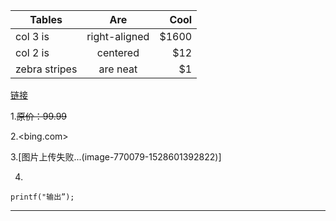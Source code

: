 | Tables        | Are           | Cool  |
| ------------- |:-------------:| -----:|
| col 3 is      | right-aligned | $1600 |
| col 2 is      | centered      |   $12 |
| zebra stripes | are neat      |    $1 |

[链接](https://www.jianshu.com/p/66178d3cd93d)

1.~~原价：99.99~~

2.<bing.com>

3.[图片上传失败...(image-770079-1528601392822)]

4.

`printf("输出”);`

************
